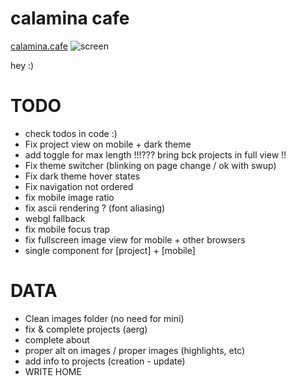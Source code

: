 # calamina cafe

[calamina.cafe](https://calamina.cafe)
![screen](/calaminacafe.avif?raw=true "calamina.cafe")

hey :)

# TODO
- check todos in code :)
- Fix project view on mobile + dark theme
- add toggle for max length !!!??? bring bck projects in full view !!
- Fix theme switcher (blinking on page change / ok with swup)
- Fix dark theme hover states
- Fix navigation not ordered 
- fix mobile image ratio 
- fix ascii rendering ? (font aliasing)
- webgl fallback
- fix mobile focus trap
- fix fullscreen image view for mobile + other browsers
- single component for [project] + [mobile]

# DATA
- Clean images folder (no need for mini)
- fix & complete projects (aerg)
- complete about
- proper alt on images / proper images (highlights, etc)
- add info to projects (creation - update)
- WRITE HOME